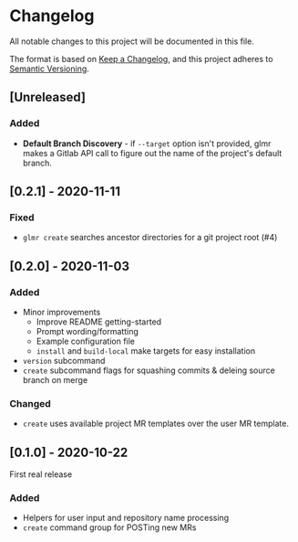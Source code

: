 # Changelog
All notable changes to this project will be documented in this file.

The format is based on [Keep a Changelog](https://keepachangelog.com/en/1.0.0/),
and this project adheres to [Semantic Versioning](https://semver.org/spec/v2.0.0.html).

## [Unreleased]
### Added
 * **Default Branch Discovery** - if `--target` option isn't provided, glmr makes a
   Gitlab API call to figure out the name of the project's default branch.

## [0.2.1] - 2020-11-11
### Fixed
 * `glmr create` searches ancestor directories for a git project root (#4)

## [0.2.0] - 2020-11-03
### Added
 * Minor improvements
   - Improve README getting-started
   - Prompt wording/formatting
   - Example configuration file
   - `install` and `build-local` make targets for easy installation
 * `version` subcommand
 * `create` subcommand flags for squashing commits & deleing source branch on merge
### Changed
 * `create` uses available project MR templates over the user MR template.

## [0.1.0] - 2020-10-22
First real release
### Added
 * Helpers for user input and repository name processing
 * `create` command group for POSTing new MRs

